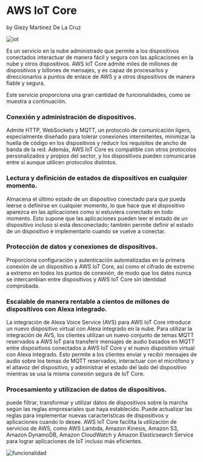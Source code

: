

# AWS IoT Core
by Giezy Martínez De La Cruz

![iot](https://d1.awsstatic.com/IoT/diagrams/AWS%20IoT%20Core%20-%20Connect%20and%20Manage.edb43e92d542f4053727eaeda267e3776382fd06.png)

Es un servicio en la nube administrado que permite a los dispositivos conectados interactuar de manera fácil y segura con las aplicaciones en la nube y otros dispositivos. AWS IoT Core admite miles de millones de dispositivos y billones de mensajes, y es capaz de procesarlos y direccionarlos a puntos de enlace de AWS y a otros dispositivos de manera fiable y segura.

Este servicio proporciona una gran cantidad de funcionalidades, como se muestra a continuación.

### Conexión y administración de dispositivos.
Admite HTTP, WebSockets y MQTT, un protocolo de comunicación ligero, especialmente diseñado para tolerar conexiones intermitentes, minimizar la huella de código en los dispositivos y reducir los requisitos de ancho de banda de la red. Además, AWS IoT Core es compatible con otros protocolos personalizados y propios del sector, y los dispositivos pueden comunicarse entre sí aunque utilicen protocolos distintos.

### Lectura y definición de estados de dispositivos en cualquier momento.
Almacena el último estado de un dispositivo conectado para que pueda leerse o definirse en cualquier momento, lo que hace que el dispositivo aparezca en las aplicaciones como si estuviera conectado en todo momento. Esto supone que las aplicaciones pueden leer el estado de un dispositivo incluso si está desconectado; también permite definir el estado de un dispositivo e implementarlo cuando se vuelve a conectar.

### Protección de datos y conexiones de dispositivos.
Proporciona configuración y autenticación automatizadas en la primera conexión de un dispositivo a AWS IoT Core, así como el cifrado de extremo a extremo en todos los puntos de conexión, de modo que los datos nunca se intercambian entre dispositivos y AWS IoT Core sin identidad comprobada. 

### Escalable de manera rentable a cientos de millones de dispositivos con Alexa integrado.
La integración de Alexa Voice Service (AVS) para AWS IoT Core introduce un nuevo dispositivo virtual con Alexa integrado en la nube. Para utilizar la integración de AVS, los clientes utilizan un nuevo conjunto de temas MQTT reservados a AWS IoT para transferir mensajes de audio basados en MQTT entre dispositivos conectados a AWS IoT Core y el nuevo dispositivo virtual con Alexa integrado. Esto permite a los clientes enviar y recibir mensajes de audio sobre los temas de MQTT reservados, interactuar con el micrófono y el altavoz del dispositivo, y administrar el estado del lado del dispositivo mientras se usa la misma conexión segura de IoT Core.

### Procesamiento y utilizacion de datos de dispositivos.
puede filtrar, transformar y utilizar datos de dispositivos sobre la marcha según las reglas empresariales que haya establecido. Puede actualizar las reglas para implementar nuevas características de dispositivos y aplicaciones cuando lo desee. AWS IoT Core facilita la utilización de servicios de AWS, como AWS Lambda, Amazon Kinesis, Amazon S3, Amazon DynamoDB, Amazon CloudWatch y Amazon Elasticsearch Service para lograr aplicaciones de IoT incluso más eficientes.

![funcionalidad](https://d1.awsstatic.com/IoT/diagrams/AWS%20IoT%20Core%20-%20Process%20and%20Act.2b1f03813fbd3b4416e45c096336497f22954520.png)

